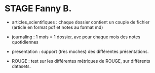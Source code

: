# STAGE Fanny B.

- articles_scientifiques : chaque dossier contient un couple de fichier (article en format pdf et notes au format md)

- journaling : 1 mois = 1 dossier, avc pour chaque mois des notes quotidiennes

- presentation : support (très moches) des différentes présentations. 

- ROUGE : test sur les différentes métriques de ROUGE, sur différents datasets. 

